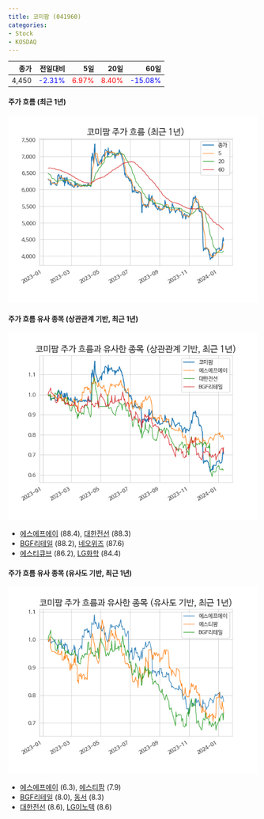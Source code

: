 ```yaml
---
title: 코미팜 (041960)
categories:
- Stock
- KOSDAQ
---
```


|종가|전일대비|5일|20일|60일|
|---:|-------:|--:|---:|---:|
|4,450|<span style="color: blue">-2.31%</span>|<span style="color: red">6.97%</span>|<span style="color: red">8.40%</span>|<span style="color: blue">-15.08%</span>|

<!-- more -->

#### 주가 흐름 (최근 1년)
![041960](/assets/images/stock/041960.png)


#### 주가 흐름 유사 종목 (상관관계 기반, 최근 1년)
![041960](/assets/images/stock/041960_corr.png)
- [에스에프에이](/056190/) (88.4), [대한전선](/001440/) (88.3)
- [BGF리테일](/282330/) (88.2), [네오위즈](/095660/) (87.6)
- [에스티큐브](/052020/) (86.2), [LG화학](/051910/) (84.4)


#### 주가 흐름 유사 종목 (유사도 기반, 최근 1년)
![041960](/assets/images/stock/041960_sim.png)
- [에스에프에이](/056190/) (6.3), [에스티팜](/237690/) (7.9)
- [BGF리테일](/282330/) (8.0), [동서](/026960/) (8.3)
- [대한전선](/001440/) (8.6), [LG이노텍](/011070/) (8.6)